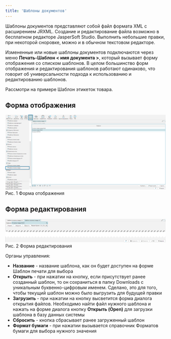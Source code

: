```yaml
---
title: 'Шаблоны документов'
---
```


Шаблоны документов представляют собой файл формата XML с расширением JRXML. Создание и редактирование файла возможно в
бесплатном редакторе JasperSoft Studio. Выполнить небольшие правки, при некоторой сноровке, можно и в обычном текстовом
редакторе. 

Измененные или новые шаблоны документов подключаются через меню **Печать-Шаблон < имя документа >**, который вызывает
форму отображения со списком шаблонов. В целом большинство форм отображения и редактирования шаблонов работают одинаково, 
что говорит об универсальности подхода к использованию и редактированию шаблонов.

Рассмотри на примере Шаблон этикеток товара.

## Форма отображения

![](img/printtemplates1.png)<br/>
Рис. 1 Форма отображения


## Форма редактирования

![](img/printtemplates2.png)<br/>
Рис. 2 Форма редактирования

Органы управления:
- **Название** - название шаблона, как он будет доступен на форме Шаблон печати для выбора
- **Открыть** - при нажатии на кнопку, если присутствует ранее созданный шаблон, то он сохраниться в папку Downloads с
  уникальным буквенно-цифровым именем. Сделано, это для того, чтобы текущий шаблон можно было выгрузить для будущей правки
- **Загрузить** - при нажатии на кнопку высветится форма диалога открытия файлов. Необходимо найти файл нужного шаблона и
  нажать на форме диалога кнопку **Открыть (Open)** для загрузки шаблона в базу данных системы
- **Сбросить** - кнопка сбрасывает ранее загруженный шаблон
- **Формат бумаги** - при нажатии вызывается справочник Форматов бумаги для выбора нужного значения 
